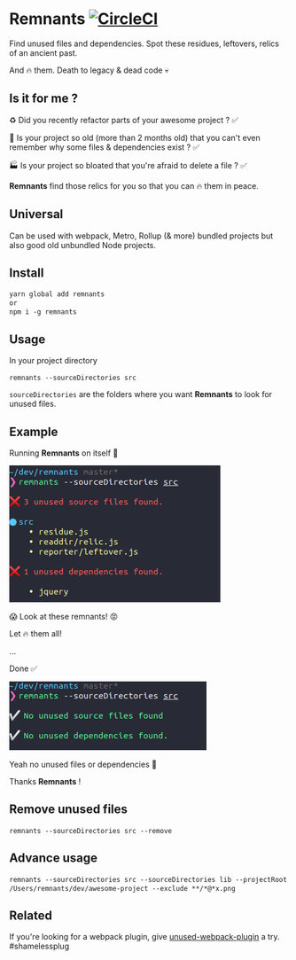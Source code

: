 # Remnants [![CircleCI](https://circleci.com/gh/MatthieuLemoine/remnants/tree/master.svg?style=svg)](https://circleci.com/gh/MatthieuLemoine/remnants/tree/master)

Find unused files and dependencies. Spot these residues, leftovers, relics of an ancient past.

And :fire: them. Death to legacy & dead code :skull:

## Is it for me ?

:recycle: Did you recently refactor parts of your awesome project ? ✅

🧓 Is your project so old (more than 2 months old) that you can't even remember why some files & dependencies exist ? ✅

🏭 Is your project so bloated that you're afraid to delete a file ? ✅

**Remnants** find those relics for you so that you can :fire: them in peace.

## Universal

Can be used with webpack, Metro, Rollup (& more) bundled projects but also good old unbundled Node projects.

## Install

```
yarn global add remnants
or
npm i -g remnants
```

## Usage

In your project directory

```
remnants --sourceDirectories src
```

`sourceDirectories` are the folders where you want **Remnants** to look for unused files.

## Example

Running **Remnants** on itself 🤯

![screenshot](assets/failure.png)

:scream: Look at these remnants! :rage:

Let :fire: them all!

...

Done ✅

![screenshot](assets/screenshot.png)

Yeah no unused files or dependencies :tada:

Thanks **Remnants** !

## Remove unused files

```
remnants --sourceDirectories src --remove
```

## Advance usage

```
remnants --sourceDirectories src --sourceDirectories lib --projectRoot /Users/remnants/dev/awesome-project --exclude **/*@*x.png
```

## Related

If you're looking for a webpack plugin, give [unused-webpack-plugin](https://github.com/MatthieuLemoine/unused-webpack-plugin) a try. #shamelessplug
